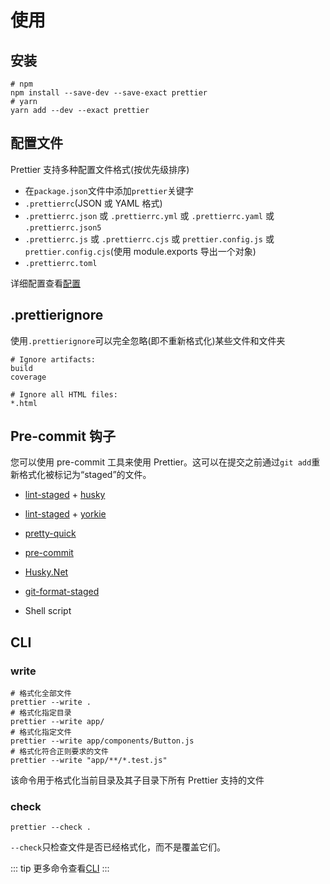 # 使用

## 安装

```shell
# npm
npm install --save-dev --save-exact prettier
# yarn
yarn add --dev --exact prettier
```

## 配置文件

Prettier 支持多种配置文件格式(按优先级排序)

- 在`package.json`文件中添加`prettier`关键字
- `.prettierrc`(JSON 或 YAML 格式)
- `.prettierrc.json` 或 `.prettierrc.yml` 或 `.prettierrc.yaml` 或 `.prettierrc.json5`
- `.prettierrc.js` 或 `.prettierrc.cjs` 或 `prettier.config.js` 或 `prettier.config.cjs`(使用 module.exports 导出一个对象)
- `.prettierrc.toml`

详细配置查看[配置](./options.md)

## .prettierignore

使用`.prettierignore`可以完全忽略(即不重新格式化)某些文件和文件夹

```
# Ignore artifacts:
build
coverage

# Ignore all HTML files:
*.html
```

## Pre-commit 钩子

您可以使用 pre-commit 工具来使用 Prettier。这可以在提交之前通过`git add`重新格式化被标记为“staged”的文件。

- [lint-staged](https://github.com/okonet/lint-staged) + [husky](https://github.com/typicode/husky)

- [lint-staged](https://github.com/okonet/lint-staged) + [yorkie](https://github.com/typicode/husky)

- [pretty-quick](https://github.com/azz/pretty-quick)

- [pre-commit](https://github.com/pre-commit/pre-commit)

- [Husky.Net](https://github.com/alirezanet/Husky.Net)

- [git-format-staged](https://github.com/hallettj/git-format-staged)

- Shell script

## CLI

### write

```shell
# 格式化全部文件
prettier --write .
# 格式化指定目录
prettier --write app/
# 格式化指定文件
prettier --write app/components/Button.js
# 格式化符合正则要求的文件
prettier --write "app/**/*.test.js"
```

该命令用于格式化当前目录及其子目录下所有 Prettier 支持的文件

### check

```shell
prettier --check .
```

`--check`只检查文件是否已经格式化，而不是覆盖它们。

::: tip
更多命令查看[CLI](https://prettier.io/docs/en/cli.html)
:::
